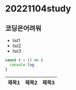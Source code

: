 # 20221104study

## 코딩은어려워 
- list1
- list2
- list3

```js
const t = () => {
  console.log
}
```

|제목1|제목2|제목3
-|-|-
